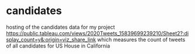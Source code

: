 # candidates
hosting of the candidates data for my project 
https://public.tableau.com/views/2020Tweets_15839699239210/Sheet2?:display_count=y&:origin=viz_share_link
which measures the count of tweets of all candidates for US House in California
